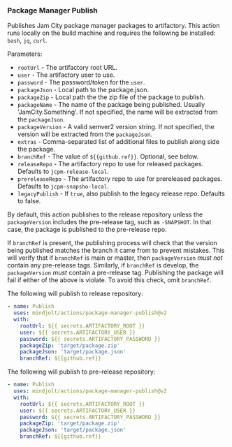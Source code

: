 ### Package Manager Publish
Publishes Jam City package manager packages to artifactory.
This action runs locally on the build machine and requires the 
following be installed: `bash`, `jq`, `curl`.

Parameters:

* `rootUrl` - The artifactory root URL.
* `user` - The artifactory user to use.
* `password` - The password/token for the `user`.
* `packageJson` - Local path to the package.json.
* `packageZip` - Local path the the zip file of the package to publish.
* `packageName` - The name of the package being published. Usually 'JamCity.Something'.
  If not specified, the name will be extracted from the `packageJson`.
* `packageVersion` - A valid semver2 version string.
  If not specified, the version will be extracted from the `packageJson`.
* `extras` - Comma-separated list of additional files to publish along side the package.
* `branchRef` - The value of `${{github.ref}}`. Optional, see below.
* `releaseRepo` - The artifactory repo to use for released packages. Defaults to `jcpm-release-local`.
* `prereleaseRepo` - The artifactory repo to use for prereleased packages. Defaults to `jcpm-snapsho-local`.
* `legacyPublish` - If `true`, also publish to the legacy release repo. Defaults to false.

By default, this action publishes to the release repository unless the `packageVersion`
includes the pre-release tag, such as `-SNAPSHOT`. In that case, the package
is published to the pre-release repo.

If `branchRef` is present, the publishing process will check that the version
being published matches the branch it came from to prevent mistakes. This will verify that
if `branchRef` is main or master, then `packageVersion` *must not* contain any pre-release tags.
Similarly, if `branchRef` is develop, the `packageVersion` *must* contain a pre-release tag.
Publishing the package will fail if either of the above is violate. To avoid this check, omit
`branchRef`.

The following will publish to release repository:

```yaml
- name: Publish
  uses: mindjolt/actions/package-manager-publish@v2
  with:
    rootUrl: ${{ secrets.ARTIFACTORY_ROOT }}
    user: ${{ secrets.ARTIFACTORY_USER }}
    password: ${{ secrets.ARTIFACTORY_PASSWORD }}
    packageZip: 'target/package.zip'
    packageJson: 'target/package.json'
    branchRef: ${{github.ref}}
```

The following will publish to pre-release repository:

```yaml
- name: Publish
  uses: mindjolt/actions/package-manager-publish@v2
  with:
    rootUrl: ${{ secrets.ARTIFACTORY_ROOT }}
    user: ${{ secrets.ARTIFACTORY_USER }}
    password: ${{ secrets.ARTIFACTORY_PASSWORD }}
    packageZip: 'target/package.zip'
    packageJson: 'target/package.json'
    branchRef: ${{github.ref}}
```
